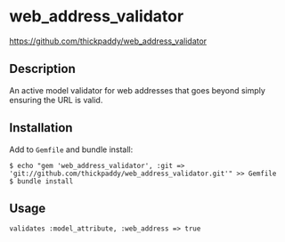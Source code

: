 # web_address_validator

https://github.com/thickpaddy/web_address_validator

## Description

An active model validator for web addresses that goes beyond simply ensuring the URL is valid.

## Installation

Add to `Gemfile` and bundle install:

    $ echo "gem 'web_address_validator', :git => 'git://github.com/thickpaddy/web_address_validator.git'" >> Gemfile
    $ bundle install

## Usage

    validates :model_attribute, :web_address => true
